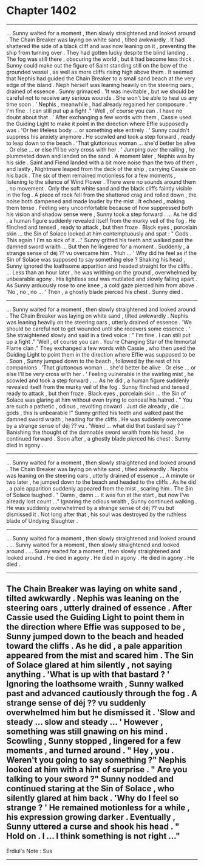 
# Chapter 1402


---

... Sunny waited for a moment , then slowly straightened and looked around .
The Chain Breaker was laying on white sand , tilted awkwardly . It had shattered the side of a black cliff and was now leaning on it , preventing the ship from turning over . They had gotten lucky despite the blind landing .
The fog was still there , obscuring the world , but it had become less thick . Sunny could make out the figure of Saint standing still on the bow of the grounded vessel , as well as more cliffs rising high above them . It seemed that Nephis had guided the Chain Breaker to a small sand beach at the very edge of the island .
Neph herself was leaning heavily on the steering oars , drained of essence . Sunny grimaced .
'It was inevitable , but we should be careful not to receive any serious wounds . She won't be able to heal us any time soon . '
Nephis , meanwhile , had already regained her composure .
" I'm fine . I can still put up a fight ."
'Well , of course you can . I have no doubt about that . '
After exchanging a few words with them , Cassie used the Guiding Light to make it point in the direction where Effie supposedly was .
'Or her lifeless body ... or something else entirely . '
Sunny couldn't suppress his anxiety anymore . He scowled and took a step forward , ready to leap down to the beach .
'That gluttonous woman ... she'd better be alive . Or else ... or else I'll be very cross with her . '
Jumping over the railing , he plummeted down and landed on the sand . A moment later , Nephis was by his side . Saint and Fiend landed with a bit more noise than the two of them , and lastly , Nightmare leaped from the deck of the ship , carrying Cassie on his back .
The six of them remained motionless for a few moments , listening to the silence of Wind Flower .
There were no sounds around them , no movement . Only the soft white sand and the black cliffs faintly visible in the fog . A piece of rock fell from the shattered crag and rolled down , the noise both dampened and made louder by the mist . It echoed , making them tense .
Feeling very uncomfortable because of how suppressed both his vision and shadow sense were , Sunny took a step forward .
... As he did , a human figure suddenly revealed itself from the murky veil of the fog .
He flinched and tensed , ready to attack , but then froze .
Black eyes , porcelain skin ... the Sin of Solace looked at him contemptuously and spat :
" Gods . This again ! I'm so sick of it ..."
Sunny gritted his teeth and walked past the damned sword wraith ...
But then he lingered for a moment .
Suddenly , a strange sense of déj ?? vu overcame him .
'Huh ... '
Why did he feel as if the Sin of Solace was supposed to say something else ?
Shaking his head , Sunny ignored the loathsome apparition and headed straight for the cliffs .
... Less than an hour later , he was writhing on the ground , overwhelmed by unbearable agony . His lightless soul was mutilated and slowly falling apart .
As Sunny arduously rose to one knee , a cold gaze pierced him from above .
'No , no , no ... '
Then , a ghostly blade pierced his chest .
Sunny died .
***
... Sunny waited for a moment , then slowly straightened and looked around .
The Chain Breaker was laying on white sand , tilted awkwardly . Nephis was leaning heavily on the steering oars , utterly drained of essence .
'We should be careful not to get wounded until she recovers some essence . '
She straightened slowly and said in a tired voice :
" I'm fine . I can still put up a fight ."
'Well , of course you can . You're Changing Star of the Immortal Flame clan ."
They exchanged a few words with Cassie , who then used the Guiding Light to point them in the direction where Effie was supposed to be . Soon , Sunny jumped down to the beach , followed by the rest of his companions .
'That gluttonous woman ... she'd better be alive . Or else ... or else I'll be very cross with her . '
Feeling vulnerable in the swirling mist , he scowled and took a step forward .
... As he did , a human figure suddenly revealed itself from the murky veil of the fog .
Sunny flinched and tensed , ready to attack , but then froze .
Black eyes , porcelain skin ... the Sin of Solace was glaring at him without even trying to conceal his hatred .
" You are such a pathetic , odious , revolting coward . Just die already , die ... gods , this is unbearable !"
Sunny gritted his teeth and walked past the damned sword wraith , heading for the cliffs . He was suddenly overcome by a strange sense of déj ?? vu .
'Weird ... what did that bastard say ? '
Banishing the thought of the damnable sword wraith from his head , he continued forward .
Soon after , a ghostly blade pierced his chest .
Sunny died in agony .
***
... Sunny waited for a moment , then slowly straightened and looked around .
The Chain Breaker was laying on white sand , tilted awkwardly . Nephis was leaning on the steering oars , utterly drained of essence ...
A minute or two later , he jumped down to the beach and headed to the cliffs . As he did , a pale apparition suddenly appeared from the mist , scaring him .
The Sin of Solace laughed .
" Damn , damn ... it was fun at the start , but now I've already lost count ..."
Ignoring the odious wraith , Sunny continued walking . He was suddenly overwhelmed by a strange sense of déj ?? vu but dismissed it .
Not long after that , his soul was destroyed by the ruthless blade of Undying Slaughter .
***
... Sunny waited for a moment , then slowly straightened and looked around .
... Sunny waited for a moment , then slowly straightened and looked around .
... Sunny waited for a moment , then slowly straightened and looked around .
He died in agony .
He died in agony .
He died in agony .
He died .
***
The Chain Breaker was laying on white sand , tilted awkwardly . Nephis was leaning on the steering oars , utterly drained of essence .
After Cassie used the Guiding Light to point them in the direction where Effie was supposed to be , Sunny jumped down to the beach and headed toward the cliffs .
As he did , a pale apparition appeared from the mist and scared him .
The Sin of Solace glared at him silently , not saying anything .
'What is up with that bastard ? '
Ignoring the loathsome wraith , Sunny walked past and advanced cautiously through the fog . A strange sense of déj ?? vu suddenly overwhelmed him but he dismissed it .
'Slow and steady ... slow and steady ... '
However , something was still gnawing on his mind .
Scowling , Sunny stopped , lingered for a few moments , and turned around .
" Hey , you . Weren't you going to say something ?"
Nephis looked at him with a hint of surprise .
" Are you talking to your sword ?"
Sunny nodded and continued staring at the Sin of Solace , who silently glared at him back .
'Why do I feel so strange ? '
He remained motionless for a while , his expression growing darker . Eventually , Sunny uttered a curse and shook his head .
" Hold on . I ... I think something is not right ..."
-----
Erdiul's Note : Sus

---

